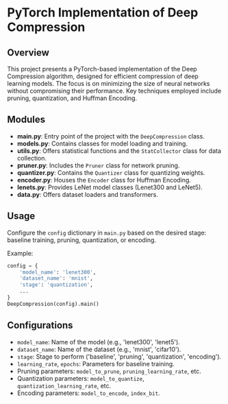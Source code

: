 
# PyTorch Implementation of Deep Compression

## Overview
This project presents a PyTorch-based implementation of the  Deep Compression algorithm, designed for efficient compression of deep learning models. The focus is on minimizing the size of neural networks without compromising their performance. Key techniques employed include pruning, quantization, and Huffman Encoding.

## Modules
- **main.py**: Entry point of the project with the `DeepCompression` class.
- **models.py**: Contains classes for model loading and training.
- **utils.py**: Offers statistical functions and the `StatCollector` class for data collection.
- **pruner.py**: Includes the `Pruner` class for network pruning.
- **quantizer.py**: Contains the `Quantizer` class for quantizing weights.
- **encoder.py**: Houses the `Encoder` class for Huffman Encoding.
- **lenets.py**: Provides LeNet model classes (Lenet300 and LeNet5).
- **data.py**: Offers dataset loaders and transformers.


## Usage
Configure the `config` dictionary in `main.py` based on the desired stage: baseline training, pruning, quantization, or encoding. 

Example:
```python
config = {
    'model_name': 'lenet300',
    'dataset_name': 'mnist',
    'stage': 'quantization',
    ...
}
DeepCompression(config).main()
```

## Configurations
- `model_name`: Name of the model (e.g., 'lenet300', 'lenet5').
- `dataset_name`: Name of the dataset (e.g., 'mnist', 'cifar10').
- `stage`: Stage to perform ('baseline', 'pruning', 'quantization', 'encoding').
- `learning_rate`, `epochs`: Parameters for baseline training.
- Pruning parameters: `model_to_prune`, `pruning_learning_rate`, etc.
- Quantization parameters: `model_to_quantize`, `quantization_learning_rate`, etc.
- Encoding parameters: `model_to_encode`, `index_bit`.

